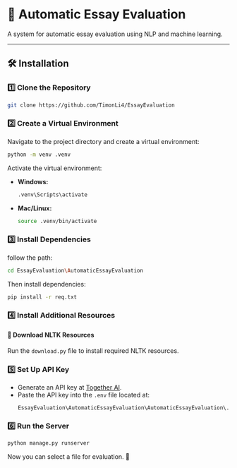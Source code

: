 # 📝 Automatic Essay Evaluation

A system for automatic essay evaluation using NLP and machine learning.

---

## 🛠 Installation

### 1️⃣ Clone the Repository
```sh
git clone https://github.com/TimonLi4/EssayEvaluation
```

### 2️⃣ Create a Virtual Environment
Navigate to the project directory and create a virtual environment:
```sh
python -m venv .venv
```
Activate the virtual environment:
- **Windows:**
  ```sh
  .venv\Scripts\activate
  ```
- **Mac/Linux:**
  ```sh
  source .venv/bin/activate
  ```

### 3️⃣ Install Dependencies
follow the path:
```sh
cd EssayEvaluation\AutomaticEssayEvaluation
```
Then install dependencies:
```sh
pip install -r req.txt
```

### 4️⃣ Install Additional Resources

#### 🔹 Download NLTK Resources
Run the `download.py` file to install required NLTK resources.

### 5️⃣ Set Up API Key
- Generate an API key at [Together AI](https://api.together.ai/).
- Paste the API key into the `.env` file located at:
  ```
  EssayEvaluation\AutomaticEssayEvaluation\AutomaticEssayEvaluation\.env
  ```

### 6️⃣ Run the Server
```sh
python manage.py runserver
```

Now you can select a file for evaluation. 🚀

